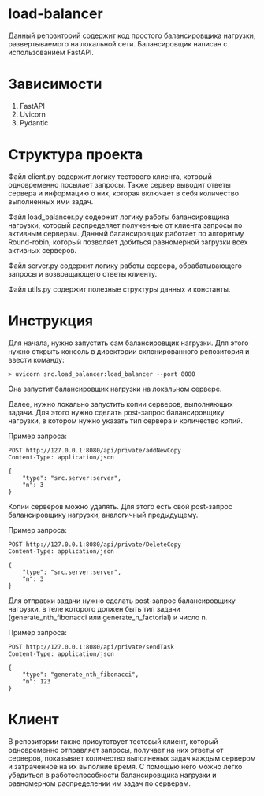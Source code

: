 # load-balancer

Данный репозиторий содержит код простого балансировщика нагрузки, развертываемого на локальной сети. Балансировщик написан с использованием FastAPI. 

# Зависимости
1. FastAPI
1. Uvicorn
2. Pydantic

# Структура проекта

Файл client.py содержит логику тестового клиента, который одновременно посылает запросы. Также сервер выводит ответы сервера и информацию о них, которая включает в себя количество выполненных ими задач.

Файл load_balancer.py содержит логику работы балансировщика нагрузки, который распределяет полученные от клиента запросы по активным серверам. Данный балансировщик работает по алгоритму Round-robin, который позволяет добиться равномерной загрузки всех активных серверов.

Файл server.py содержит логику работы сервера, обрабатывающего запросы и возвращающего ответы клиенту.

Файл utils.py содержит полезные структуры данных и константы.

# Инструкция

Для начала, нужно запустить сам балансировщик нагрузки. Для этого нужно открыть консоль в директории склонированного репозитория и ввести команду:

```
> uvicorn src.load_balancer:load_balancer --port 8080
```
Она запустит балансировщик нагрузки на локальном сервере. 

Далее, нужно локально запустить копии серверов, выполняющих задачи. Для этого нужно сделать post-запрос балансировщику нагрузки, в котором нужно указать тип сервера и количество копий.

Пример запроса:
```
POST http://127.0.0.1:8080/api/private/addNewCopy
Content-Type: application/json

{
    "type": "src.server:server",
    "n": 3
}
```
Копии серверов можно удалять. Для этого есть свой post-запрос балансировщику нагрузки, аналогичный предыдущему.

Пример запроса:
```
POST http://127.0.0.1:8080/api/private/DeleteCopy
Content-Type: application/json

{
    "type": "src.server:server",
    "n": 3
}
```

Для отправки задачи нужно сделать post-запрос балансировщику нагрузки, в теле которого должен быть тип задачи (generate_nth_fibonacci или generate_n_factorial) и число n.

Пример запроса:
```
POST http://127.0.0.1:8080/api/private/sendTask
Content-Type: application/json

{
    "type": "generate_nth_fibonacci",
    "n": 123
}
```
# Клиент

В репозитории также присутствует тестовый клиент, который одновременно отправляет запросы, получает на них ответы от серверов, показывает количество выполненых задач каждым сервером и затраченное на их выполние время. С помощью него можно легко убедиться в работоспособности балансировщика нагрузки и равномерном распределении им задач по серверам.